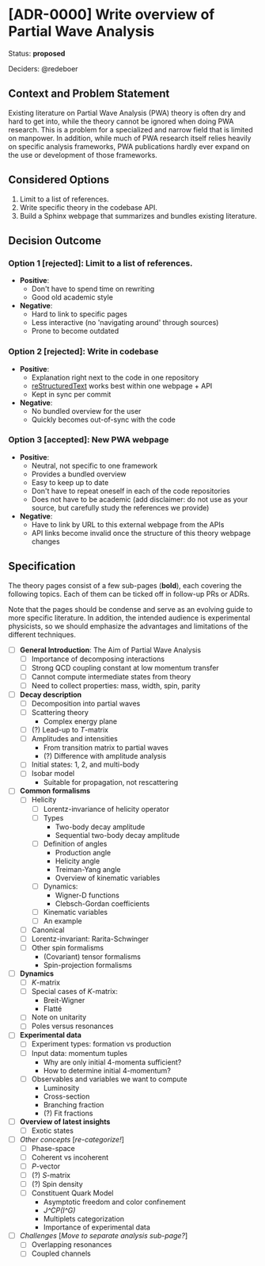 # [ADR-0000] Write overview of Partial Wave Analysis

Status: **proposed**

Deciders: @redeboer

## Context and Problem Statement

Existing literature on Partial Wave Analysis (PWA) theory is often dry and hard to get into, while the theory cannot be ignored when doing PWA research. This is a problem for a specialized and narrow field that is limited on manpower. In addition, while much of PWA research itself relies heavily on specific analysis frameworks, PWA publications hardly ever expand on the use or development of those frameworks.

## Considered Options

1. Limit to a list of references.
2. Write specific theory in the codebase API.
3. Build a Sphinx webpage that summarizes and bundles existing literature.

## Decision Outcome

### Option 1 [rejected]: Limit to a list of references.

* **Positive**:
  * Don't have to spend time on rewriting
  * Good old academic style
* **Negative**:
  * Hard to link to specific pages
  * Less interactive (no 'navigating around' through sources)
  * Prone to become outdated

### Option 2 [rejected]: Write in codebase

* **Positive**:
  * Explanation right next to the code in one repository
  * [reStructuredText](https://www.sphinx-doc.org/en/master/usage/restructuredtext/basics.html) works best within one webpage + API
  * Kept in sync per commit
* **Negative**:
  * No bundled overview for the user
  * Quickly becomes out-of-sync with the code

### Option 3 [accepted]: New PWA webpage

* **Positive**:
  * Neutral, not specific to one framework
  * Provides a bundled overview
  * Easy to keep up to date
  * Don't have to repeat oneself in each of the code repositories
  * Does not have to be academic (add disclaimer: do not use as your source, but carefully study the references we provide)
* **Negative**:
  * Have to link by URL to this external webpage from the APIs
  * API links become invalid once the structure of this theory webpage changes

## Specification

The theory pages consist of a few sub-pages (**bold**), each covering the following topics. Each of them can be ticked off in follow-up PRs or ADRs.

Note that the pages should be condense and serve as an evolving guide to more specific literature. In addition, the intended audience is experimental physicists, so we should emphasize the advantages and limitations of the different techniques.

- [ ] **General Introduction**: The Aim of Partial Wave Analysis
  - [ ] Importance of decomposing interactions
  - [ ] Strong QCD coupling constant at low momentum transfer
  - [ ] Cannot compute intermediate states from theory
  - [ ] Need to collect properties: mass, width, spin, parity
- [ ] **Decay description**
  - [ ] Decomposition into partial waves
  - [ ] Scattering theory
    - Complex energy plane
  - [ ] (?) Lead-up to *T*-matrix
  - [ ] Amplitudes and intensities
    - From transition matrix to partial waves
    - (?) Difference with amplitude analysis
  - [ ] Initial states: 1, 2, and multi-body
  - [ ] Isobar model
    - Suitable for propagation, not rescattering
- [ ] **Common formalisms**
  - [ ] Helicity
    - [ ] Lorentz-invariance of helicity operator
    - [ ] Types
      - Two-body decay amplitude
      - Sequential two-body decay amplitude
    - [ ] Definition of angles
      - Production angle
      - Helicity angle
      - Treiman-Yang angle
      - Overview of kinematic variables
    - [ ] Dynamics:
      - Wigner-D functions
      - Clebsch-Gordan coefficients
    - [ ] Kinematic variables
    - [ ] An example
  - [ ] Canonical
  - [ ] Lorentz-invariant: Rarita-Schwinger
  - [ ] Other spin formalisms
    - (Covariant) tensor formalisms
    - Spin-projection formalisms
- [ ] **Dynamics**
  - [ ] *K*-matrix
  - [ ] Special cases of *K*-matrix:
    - Breit-Wigner
    - Flatté
  - [ ] Note on unitarity
  - [ ] Poles versus resonances
- [ ] **Experimental data**
  - [ ] Experiment types: formation vs production
  - [ ] Input data: momentum tuples
    - Why are only initial 4-momenta sufficient?
    - How to determine initial 4-momentum?
  - [ ] Observables and variables we want to compute
    - Luminosity
    - Cross-section
    - Branching fraction
    - (?) Fit fractions
- [ ] **Overview of latest insights**
  - [ ] Exotic states
- [ ] *Other concepts* [*re-categorize!*]
  - [ ] Phase-space
  - [ ] Coherent vs incoherent
  - [ ] *P*-vector
  - [ ] (?) *S*-matrix
  - [ ] (?) Spin density
  - [ ] Constituent Quark Model
    - Asymptotic freedom and color confinement
    - *J^CP(I^G)*
    - Multiplets categorization
    - Importance of experimental data
- [ ] *Challenges* [*Move to separate analysis sub-page?*]
  - [ ] Overlapping resonances
  - [ ] Coupled channels
